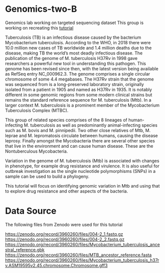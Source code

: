 # Genomics-two-B
Genomics lab working on targeted sequencing dataset
This group is working on recreating this [tutorial](https://training.galaxyproject.org/training-material/topics/variant-analysis/tutorials/tb-variant-analysis/tutorial.html)

Tuberculosis (TB) is an infectious disease caused by the bacterium Mycobacterium tuberculosis. According to the WHO, in 2018 there were 10.0 million new cases of TB worldwide and 1.4 million deaths due to the disease, making TB the world’s most deadly infectious disease. The publication of the genome of M. tuberculosis H37Rv in 1998 gave researchers a powerful new tool in understanding this pathogen. This genome has been revised since then, with the latest version being available as RefSeq entry NC_000962.3. The genome comprises a single circular chromosome of some 4.4 megabases. The H37Rv strain that the genome was sequenced from is a long-preserved laboratory strain, originally isolated from a patient in 1905 and named as H37Rv in 1935. It is notably different in some genomic regions from some modern clinical strains but remains the standard reference sequence for M. tuberculosis (Mtb). In a larger context M. tuberculosis is a prominent member of the Mycobacterium Tuberculosis Complex (MTBC).

This group of related species comprises of the 8 lineages of human-infecting M. tuberculosis as well as predominantly animal-infecting species such as M. bovis and M. pinnipedii. Two other close relatives of Mtb, M. leprae and M. lepromatosis circulate between humans, causing the disease leprosy. Finally amongst the Mycobacteria there are several other species that live in the environment and can cause human disease. These are the Nontuberculous Mycobacteria.

Variation in the genome of M. tuberculosis (Mtb) is associated with changes in phenotype, for example drug resistance and virulence. It is also useful for outbreak investigation as the single nucleotide polymorphisms (SNPs) in a sample can be used to build a phylogeny.

This tutorial will focus on identifying genomic variation in Mtb and using that to explore drug resistance and other aspects of the bacteria.

# Data Source
The following files from Zenodo were used for this tutorial

https://zenodo.org/record/3960260/files/004-2_1.fastq.gz                                                                                                                  
https://zenodo.org/record/3960260/files/004-2_2.fastq.gz
https://zenodo.org/record/3960260/files/Mycobacterium_tuberculosis_ancestral_reference.gbk
https://zenodo.org/record/3960260/files/MTB_ancestor_reference.fasta
https://zenodo.org/record/3960260/files/Mycobacterium_tuberculosis_h37rv.ASM19595v2.45.chromosome.Chromosome.gff3
